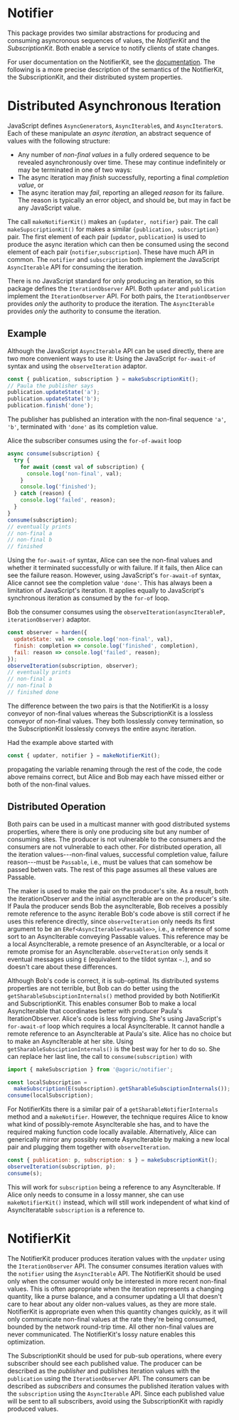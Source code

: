 # Notifier

This package provides two similar abstractions for producing and consuming
asyncronous sequences of values, the *NotifierKit* and the *SubscriptionKit*.
Both enable a service to notify clients of state changes.

For user documentation on the NotifierKit, see the
[documentation](https://agoric.com/documentation/distributed-programming.html#notifiers).
The following is a more precise description of the semantics of the
NotifierKit, the SubscriptionKit, and their distributed system properties.


# Distributed Asynchronous Iteration

JavaScript defines `AsyncGenerator`s, `AsyncIterable`s, and `AsyncIterator`s.
Each of these manipulate an *async iteration*, an abstract sequence of
values with the following structure:
   * Any number of *non-final values* in a fully ordered sequence to be revealed
     asynchronously over time. These may continue indefinitely or may be
     terminated in one of two ways:
   * The async iteration may *finish* successfully, reporting a final
     *completion value*, or
   * The async iteration may *fail*, reporting an alleged *reason* for its
     failure. The reason is typically an error object, and should be, but may
     in fact be any JavaScript value.

The call `makeNotifierKit()` makes an `{updater, notifier}` pair.
The call `makeSupscriptionKit()` for makes a similar
`{publication, subscription}` pair. The first element of each pair (`updator`,
`publication`) is used to produce the async iteration which can then be
consumed using the second element of each pair (`notifier`,`subscription`).
These have much API in common. The `notifier` and `subscription` both implement
the JavaScript `AsyncIterable` API for consuming the iteration.

There is no JavaScript standard for only producing an iteration, so this
package defines the `IterationObserver` API. Both `updater` and `publication`
implement the `IterationObserver` API. For both pairs, the `IterationObserver`
provides *only* the authority to produce the iteration. The `AsyncIterable`
provides *only* the authority to consume the iteration.

## Example

Although the JavaScript `AsyncIterable` API can be used directly, there are two
more convenient ways to use it: Using the JavaScript `for-await-of` syntax and
using the `observeIteration` adaptor.

```js
const { publication, subscription } = makeSubscriptionKit();
// Paula the publisher says
publication.updateState('a');
publication.updateState('b');
publication.finish('done');
```
The publisher has published an interation with the non-final sequence
`'a'`, `'b'`, terminated with `'done'` as its completion value.

Alice the subscriber consumes using the `for-of-await` loop
```js
async consume(subscription) {
  try {
    for await (const val of subscription) {
      console.log('non-final', val);
    }
    console.log('finished');
  } catch (reason) {
    console.log('failed', reason);
  }
}
consume(subscription);
// eventually prints
// non-final a
// non-final b
// finished
```
Using the `for-await-of` syntax, Alice can see the non-final values and whether
it terminated successfully or with failure. If it fails, then Alice can see the
failure reason. However, using JavaScript's `for-await-of` syntax, Alice cannot
see the completion value `'done'`. This has always been a limitation of
JavaScript's iteration. It applies equally to JavaScript's synchronous
iteration as consumed by the `for-of` loop.

Bob the consumer consumes using the
`observeIteration(asyncIterableP, iterationObserver)` adaptor.
```js
const observer = harden({
  updateState: val => console.log('non-final', val),
  finish: completion => console.log('finished', completion),
  fail: reason => console.log('failed', reason);
});
observeIteration(subscription, observer);
// eventually prints
// non-final a
// non-final b
// finished done
```

The difference between the two pairs is that the NotifierKit is a lossy
conveyor of non-final values whereas the SubscriptionKit is a lossless conveyor
of non-final values. They both losslessly convey termination, so the
SubscriptionKit losslessly conveys the entire async iteration.

Had the example above started with
```js
const { updater, notifier } = makeNotifierKit();
```
propagating the variable renaming through the rest of the code, the code above
remains correct, but Alice and Bob may each have missed either or both of the
non-final values.


## Distributed Operation

Both pairs can be used in a
multicast manner with good distributed systems properties, where there is only
one producing site but any number of consuming sites. The producer is not
vulnerable to the consumers and the consumers are not vulnerable to each other.
For distributed operation, all the iteration values---non-final values,
successful completion value, failure reason---must be `Passable`, i.e., must be
values that can somehow be passed betwen vats. The rest of this page assumes all
these values are Passable.

The maker is used to make the pair on the producer's site. As a result, both
the iterationObserver and the initial asyncIterable are on the producer's site.
If Paula the producer sends Bob the asyncIterable, Bob receives a possibly
remote reference to the async iterable Bob's code above is still correct if he
uses this
reference directly, since `observeIteration` only needs its first argument to
be an `ERef<AsyncIterable<Passable>>`, i.e., a reference of some sort to an
AsyncIterable conveying Passable values. This reference may be a local
AsyncIterable, a remote presence of an AsyncIterable, or a local or remote
promise for an AsyncIterable. `observeIteration` only sends it eventual
messages using `E` (equivalent to the tildot syntax `~.`), and so doesn't care
about these differences.

Although Bob's code is correct, it is sub-optimal. Its distributed systems
properties are not terrible, but Bob can do better using the
`getSharableSubsciptionInternals()` method provided by both NotifierKit and
SubscriptionKit. This enables consumer Bob to make a local AsyncIterable that
coordinates better with producer Paula's IterationObserver. Alice's code is
less forgiving. She's using JavaScript's `for-await-of` loop which requires a
local AsyncIterable. It cannot handle a remote reference to an AsyncIterable
at
Paula's site. Alice has no choice but to make an AsyncIterable at her site.
Using `getSharableSubsciptionInternals()` is the best way for her to do so. She
can replace her last line, the call to `consume(subscription)` with

```js
import { makeSubscription } from '@agoric/notifier';

const localSubscription =
  makeSubscription(E(subscription).getSharableSubsciptionInternals());
consume(localSubscription);
```

For NotifierKits there is a similar pair of a `getSharableNotifierInternals`
method and a `makeNotifier`. However, the technique requires Alice to know what
kind of possibly-remote AsyncIterable she has, and to have the required making
function code locally available. Alternatively, Alice can generically mirror
any possibly remote AsyncIterable by making a new local pair and plugging them
together with `observeIteration`.
```js
const { publication: p, subscription: s } = makeSubscriptionKit();
observeIteration(subscription, p);
consume(s);
```
This will work for `subscription` being a reference to any AsyncIterable. If
Alice only needs to consume in a lossy manner, she can use `makeNotifierKit()`
instead, which will still work independent of what kind of AsyncIteratable
`subscription` is a reference to.

# NotifierKit

The NotifierKit producer produces iteration values with the `unpdater` using
the `IterationObserver` API. The consumer consumes iteration values with the
`notifier` using the `AsyncIterable` API.
The NotifierKit should be used only when the consumer would only be interested
in more recent non-final values. This is often appropriate when the
iteration represents a changing quantity, like a purse balance, and a consumer
updating a UI that doesn't care to hear about any older non-values values, as
they are more stale. NotifierKit is appropriate even when this quantity changes
quickly, as it will only communicate non-final values at the rate they're being
consumed, bounded by the network round-trip time. All other non-final values
are never communicated. The NotifierKit's lossy nature enables this
optimization.

The SubscriptionKit should be used for pub-sub operations, where every
subscriber should see each published value. The producer can be described as
the *publisher* and publishes iteration values with the `publication` using the
`IterationObserver` API. The consumers can be described as *subscribers* and
consumes the published iteration values with the `subscription` using the
`AsyncIterable` API. Since each published value will be sent to all
subscribers, avoid using the SubscriptionKit with rapidly produced values.
